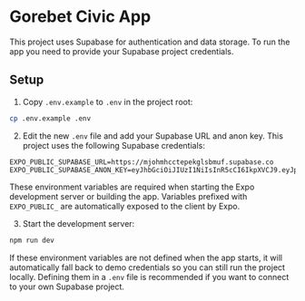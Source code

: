 # Gorebet Civic App

This project uses Supabase for authentication and data storage. To run the app you need to provide your Supabase project credentials.

## Setup

1. Copy `.env.example` to `.env` in the project root:

```bash
cp .env.example .env
```

2. Edit the new `.env` file and add your Supabase URL and anon key. This project uses the following Supabase credentials:

```text
EXPO_PUBLIC_SUPABASE_URL=https://mjohmhcctepekglsbmuf.supabase.co
EXPO_PUBLIC_SUPABASE_ANON_KEY=eyJhbGciOiJIUzI1NiIsInR5cCI6IkpXVCJ9.eyJpc3MiOiJzdXBhYmFzZSIsInJlZiI6Im1qb2htaGNjdGVwZWtnbHNibXVmIiwicm9sZSI6ImFub24iLCJpYXQiOjE3NDg5MzY3MzQsImV4cCI6MjA2NDUxMjczNH0.mR4lTASrj_1jMxr8Fa6XHlkQNzANQvMqtNN9YW1G0A4
```

These environment variables are required when starting the Expo development server or building the app. Variables prefixed with `EXPO_PUBLIC_` are automatically exposed to the client by Expo.

3. Start the development server:

```bash
npm run dev
```

If these environment variables are not defined when the app starts, it will
automatically fall back to demo credentials so you can still run the project
locally. Defining them in a `.env` file is recommended if you want to connect to
your own Supabase project.

